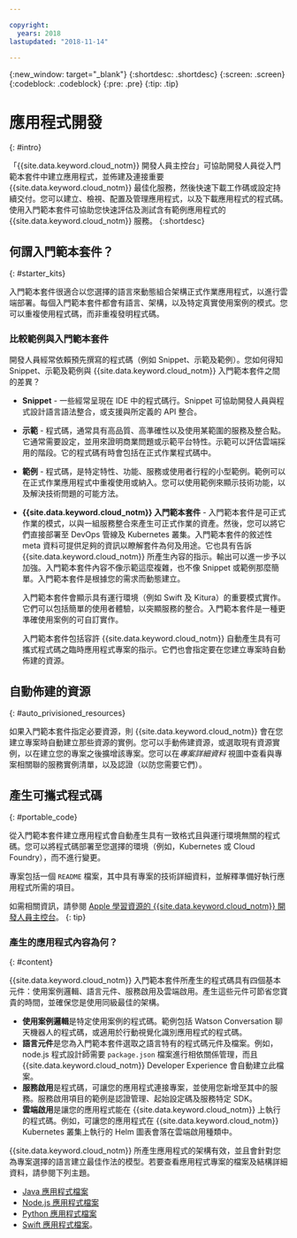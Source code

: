 ```yaml
---

copyright:
  years: 2018
lastupdated: "2018-11-14"

---
```

{:new_window: target="_blank"}
{:shortdesc: .shortdesc}
{:screen: .screen}
{:codeblock: .codeblock}
{:pre: .pre}
{:tip: .tip}

# 應用程式開發
{: #intro}

「{{site.data.keyword.cloud_notm}} 開發人員主控台」可協助開發人員從入門範本套件中建立應用程式，並佈建及連接重要 {{site.data.keyword.cloud_notm}} 最佳化服務，然後快速下載工作碼或設定持續交付。您可以建立、檢視、配置及管理應用程式，以及下載應用程式的程式碼。使用入門範本套件可協助您快速評估及測試含有範例應用程式的 {{site.data.keyword.cloud_notm}} 服務。
{:shortdesc}

## 何謂入門範本套件？
{: #starter_kits}

入門範本套件很適合以您選擇的語言來動態組合架構正式作業應用程式，以進行雲端部署。每個入門範本套件都會有語言、架構，以及特定真實使用案例的模式。您可以重複使用程式碼，而非重複發明程式碼。

### 比較範例與入門範本套件

開發人員經常依賴預先撰寫的程式碼（例如 Snippet、示範及範例）。您如何得知 Snippet、示範及範例與 {{site.data.keyword.cloud_notm}} 入門範本套件之間的差異？

* **Snippet** - 一些經常呈現在 IDE 中的程式碼行。Snippet 可協助開發人員與程式設計語言語法整合，或支援與所定義的 API 整合。

* **示範** - 程式碼，通常具有高品質、高準確性以及使用某範圍的服務及整合點。它通常需要設定，並用來證明商業問題或示範平台特性。示範可以評估雲端採用的階段。它的程式碼有時會包括在正式作業程式碼中。

* **範例** - 程式碼，是特定特性、功能、服務或使用者行程的小型範例。範例可以在正式作業應用程式中重複使用或納入。您可以使用範例來顯示技術功能，以及解決技術問題的可能方法。

* **{{site.data.keyword.cloud_notm}} 入門範本套件** - 入門範本套件是可正式作業的模式，以與一組服務整合來產生可正式作業的資產。然後，您可以將它們直接部署至 DevOps 管線及 Kubernetes 叢集。入門範本套件的敘述性 meta 資料可提供足夠的資訊以瞭解套件為何及用途。它也具有告訴 {{site.data.keyword.cloud_notm}} 所產生內容的指示。輸出可以進一步予以加強。入門範本套件內容不像示範這麼複雜，也不像 Snippet 或範例那麼簡單。入門範本套件是根據您的需求而動態建立。

  入門範本套件會顯示具有運行環境（例如 Swift 及 Kitura）的重要模式實作。它們可以包括簡單的使用者體驗，以突顯服務的整合。入門範本套件是一種更準確使用案例的可自訂實作。

  入門範本套件包括容許 {{site.data.keyword.cloud_notm}} 自動產生具有可攜式程式碼之臨時應用程式專案的指示。它們也會指定要在您建立專案時自動佈建的資源。

## 自動佈建的資源
{: #auto_privisioned_resources}

如果入門範本套件指定必要資源，則 {{site.data.keyword.cloud_notm}} 會在您建立專案時自動建立那些資源的實例。您可以手動佈建資源，或選取現有資源實例，以在建立您的專案之後擴增該專案。您可以在*專案詳細資料* 視圖中查看與專案相關聯的服務實例清單，以及認證（以防您需要它們）。

## 產生可攜式程式碼
{: #portable_code}

從入門範本套件建立應用程式會自動產生具有一致格式且與運行環境無關的程式碼。您可以將程式碼部署至您選擇的環境（例如，Kubernetes 或 Cloud Foundry），而不進行變更。

專案包括一個 `README` 檔案，其中具有專案的技術詳細資料，並解釋準備好執行應用程式所需的項目。

如需相關資訊，請參閱 [Apple 學習資源的 {{site.data.keyword.cloud_notm}} 開發人員主控台](https://cloud.ibm.com/developer/appledevelopment/learning-resources)。
{: tip}

### 產生的應用程式內容為何？
{: #content}

{{site.data.keyword.cloud_notm}} 入門範本套件所產生的程式碼具有四個基本元件：使用案例邏輯、語言元件、服務啟用及雲端啟用。產生這些元件可節省您寶貴的時間，並確保您是使用同級最佳的架構。

* **使用案例邏輯**是特定使用案例的程式碼。範例包括 Watson Conversation 聊天機器人的程式碼，或適用於行動視覺化識別應用程式的程式碼。
* **語言元件**是您為入門範本套件選取之語言特有的程式碼元件及檔案。例如，node.js 程式設計師需要 `package.json` 檔案進行相依關係管理，而且 {{site.data.keyword.cloud_notm}} Developer Experience 會自動建立此檔案。
* **服務啟用**是程式碼，可讓您的應用程式連接專案，並使用您新增至其中的服務。服務啟用項目的範例是認證管理、起始設定碼及服務特定 SDK。
* **雲端啟用**是讓您的應用程式能在 {{site.data.keyword.cloud_notm}} 上執行的程式碼。例如，可讓您的應用程式在 {{site.data.keyword.cloud_notm}} Kubernetes 叢集上執行的 Helm 圖表會落在雲端啟用種類中。

{{site.data.keyword.cloud_notm}} 所產生應用程式的架構有效，並且會針對您為專案選擇的語言建立最佳作法的模型。若要查看應用程式專案的檔案及結構詳細資料，請參閱下列主題。

* [Java 應用程式檔案](/docs/apps/projects/java_project_contents.html)
* [Node.js 應用程式檔案](/docs/apps/projects/node_project_contents.html)
* [Python 應用程式檔案](/docs/apps/projects/python_project_contents.html)
* [Swift 應用程式檔案](/docs/apps/projects/swift_project_contents.html)。
